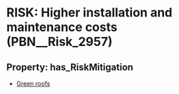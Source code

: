 # RISK: __Higher installation and maintenance costs__ (PBN__Risk_2957)

## Property: has_RiskMitigation

* [Green roofs](PBN__Mitigation_1187)

